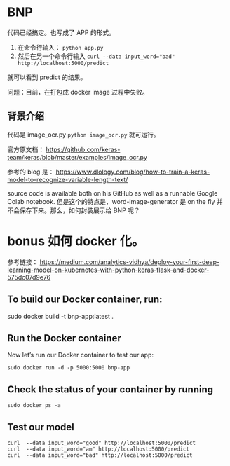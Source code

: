 # BNP

代码已经搞定。也写成了 APP 的形式。

1. 在命令行输入： `python app.py`
2. 然后在另一个命令行输入 `curl --data input_word="bad" http://localhost:5000/predict`

就可以看到 predict 的结果。

问题：目前，在打包成 docker image 过程中失败。

## 背景介绍

代码是 image_ocr.py `python image_ocr.py` 就可运行。

官方原文档：
https://github.com/keras-team/keras/blob/master/examples/image_ocr.py

参考的 blog 是：
https://www.dlology.com/blog/how-to-train-a-keras-model-to-recognize-variable-length-text/

source code is available both on his GitHub as well as a runnable Google Colab notebook.
但是这个的特点是，word-image-generator 是 on the fly 并不会保存下来。那么，如何封装展示给 BNP 呢？

# bonus 如何 docker 化。

参考链接： https://medium.com/analytics-vidhya/deploy-your-first-deep-learning-model-on-kubernetes-with-python-keras-flask-and-docker-575dc07d9e76

## To build our Docker container, run:

sudo docker build -t bnp-app:latest .

## Run the Docker container

Now let’s run our Docker container to test our app:

`sudo docker run -d -p 5000:5000 bnp-app`

## Check the status of your container by running

`sudo docker ps -a`

## Test our model

```
curl  --data input_word="good" http://localhost:5000/predict
curl  --data input_word="am" http://localhost:5000/predict
curl  --data input_word="bad" http://localhost:5000/predict
```
